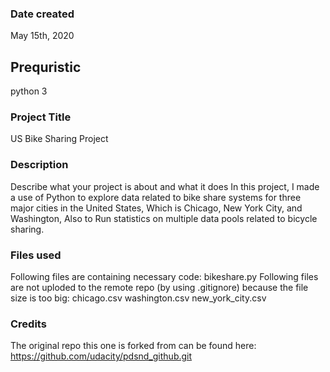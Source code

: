 ### Date created
May 15th, 2020

## Prequristic
python 3
### Project Title
US Bike Sharing Project
### Description
Describe what your project is about and what it does
In this project, I made a use of Python to explore data related to bike share systems for three major cities in the United States, Which is Chicago, New York City, and Washington, Also to Run statistics on multiple data pools related to bicycle sharing.
### Files used
Following files are containing necessary code: bikeshare.py Following files are not uploded to the remote repo (by using .gitignore) because the file size is too big: chicago.csv washington.csv new_york_city.csv 

### Credits
The original repo this one is forked from can be found here: https://github.com/udacity/pdsnd_github.git